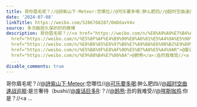 ```yaml
---
title: 哥你眉毛呢？//@詩紫山下·Meteor:您哪位//@可乐要多喝:肿么肥四//@超时空曲速战巡舰:是兰奢待（bushi//@废话巨多R:？//@鈴熊:丑的我难受//@咩斯咖鸡:你是？//@...
date: '2024-07-08'
linkTitle: https://weibo.com/5286768287/OmDdavV4v
source: 多次婉拒久保织织的微博
description: 哥你眉毛呢？//<a href="https://weibo.com/n/%E8%A9%A9%E7%B4%AB%E5%B1%B1%E4%B8%8B%C2%B7Meteor">@詩紫山下·Meteor</a>:您哪位//<a
  href="https://weibo.com/n/%E5%8F%AF%E4%B9%90%E8%A6%81%E5%A4%9A%E5%96%9D">@可乐要多喝</a>:肿么肥四//<a
  href="https://weibo.com/n/%E8%B6%85%E6%97%B6%E7%A9%BA%E6%9B%B2%E9%80%9F%E6%88%98%E5%B7%A1%E8%88%B0">@超时空曲速战巡舰</a>:是兰奢待（bushi//<a
  href="https://weibo.com/n/%E5%BA%9F%E8%AF%9D%E5%B7%A8%E5%A4%9AR">@废话巨多R</a>:？//<a
  href="https://weibo.com/n/%E9%88%B4%E7%86%8A">@鈴熊</a>:丑的我难受//<a href="https://weibo.com/n/%E5%92%A9%E6%96%AF%E5%92%96%E9%B8%A1">@咩斯咖鸡</a>:你是？//<a
  ...
disable_comments: true
---
```

哥你眉毛呢？//<a href="https://weibo.com/n/%E8%A9%A9%E7%B4%AB%E5%B1%B1%E4%B8%8B%C2%B7Meteor">@詩紫山下·Meteor</a>:您哪位//<a href="https://weibo.com/n/%E5%8F%AF%E4%B9%90%E8%A6%81%E5%A4%9A%E5%96%9D">@可乐要多喝</a>:肿么肥四//<a href="https://weibo.com/n/%E8%B6%85%E6%97%B6%E7%A9%BA%E6%9B%B2%E9%80%9F%E6%88%98%E5%B7%A1%E8%88%B0">@超时空曲速战巡舰</a>:是兰奢待（bushi//<a href="https://weibo.com/n/%E5%BA%9F%E8%AF%9D%E5%B7%A8%E5%A4%9AR">@废话巨多R</a>:？//<a href="https://weibo.com/n/%E9%88%B4%E7%86%8A">@鈴熊</a>:丑的我难受//<a href="https://weibo.com/n/%E5%92%A9%E6%96%AF%E5%92%96%E9%B8%A1">@咩斯咖鸡</a>:你是？//<a ...